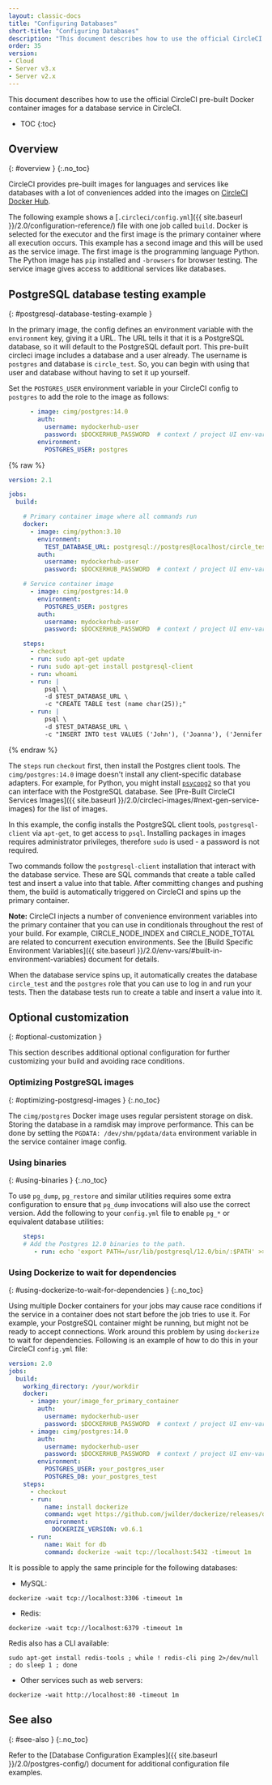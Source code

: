 ```yaml
---
layout: classic-docs
title: "Configuring Databases"
short-title: "Configuring Databases"
description: "This document describes how to use the official CircleCI pre-built Docker container images for a database service in CircleCI."
order: 35
version:
- Cloud
- Server v3.x
- Server v2.x
---
```


This document describes how to use the official CircleCI pre-built Docker container images for a database service in CircleCI.

* TOC
{:toc}

## Overview
{: #overview }
{:.no_toc}

CircleCI provides pre-built images for languages and services like databases with a lot of conveniences added into the images on [CircleCI Docker Hub](https://hub.docker.com/search?q=circleci&type=image).

The following example shows a [`.circleci/config.yml`]({{ site.baseurl }}/2.0/configuration-reference/) file with one job called `build`. Docker is selected for the executor and the first image is the primary container where all execution occurs. This example has a second image and this will be used as the service image. The first image is the programming language Python. The Python image has `pip` installed and `-browsers` for browser testing. The service image gives access to additional services like databases.

## PostgreSQL database testing example
{: #postgresql-database-testing-example }

In the primary image, the config defines an environment variable with the `environment` key, giving it a URL. The URL tells it that it is a PostgreSQL database, so it will default to the PostgreSQL default port. This pre-built circleci image includes a database and a user already. The username is `postgres` and database is `circle_test`. So, you can begin with using that user and database without having to set it up yourself.

Set the `POSTGRES_USER` environment variable in your CircleCI config to `postgres` to add the role to the image as follows:

```yml
      - image: cimg/postgres:14.0
        auth:
          username: mydockerhub-user
          password: $DOCKERHUB_PASSWORD  # context / project UI env-var reference
        environment:
          POSTGRES_USER: postgres
```

{% raw %}

```yml
version: 2.1

jobs:
  build:

    # Primary container image where all commands run
    docker:
      - image: cimg/python:3.10
        environment:
          TEST_DATABASE_URL: postgresql://postgres@localhost/circle_test
        auth:
          username: mydockerhub-user
          password: $DOCKERHUB_PASSWORD  # context / project UI env-var reference

    # Service container image
      - image: cimg/postgres:14.0
        environment:
          POSTGRES_USER: postgres
        auth:
          username: mydockerhub-user
          password: $DOCKERHUB_PASSWORD  # context / project UI env-var reference

    steps:
      - checkout
      - run: sudo apt-get update
      - run: sudo apt-get install postgresql-client
      - run: whoami
      - run: |
          psql \
          -d $TEST_DATABASE_URL \
          -c "CREATE TABLE test (name char(25));"
      - run: |
          psql \
          -d $TEST_DATABASE_URL \
          -c "INSERT INTO test VALUES ('John'), ('Joanna'), ('Jennifer');"
```

{% endraw %}

The `steps` run `checkout` first, then install the Postgres client tools. The `cimg/postgres:14.0` image doesn't install any client-specific database adapters. For example, for Python, you might install [`psycopg2`](https://www.psycopg.org/) so that you can interface with the PostgreSQL database. See [Pre-Built CircleCI Services Images]({{ site.baseurl }}/2.0/circleci-images/#next-gen-service-images) for the list of images.

In this example, the config installs the PostgreSQL client tools, `postgresql-client` via `apt-get`, to get access to `psql`. Installing packages in images requires administrator privileges, therefore `sudo` is used - a password is not required.

Two commands follow the `postgresql-client` installation that interact with the database service. These are SQL commands that create a table called test and insert a value into that table. After committing changes and pushing them, the build is automatically triggered on CircleCI and spins up the primary container.

**Note:** CircleCI injects a number of convenience environment variables into the primary container that you can use in conditionals throughout the rest of your build. For example, CIRCLE_NODE_INDEX and CIRCLE_NODE_TOTAL are related to concurrent execution environments. See the [Build Specific Environment Variables]({{ site.baseurl }}/2.0/env-vars/#built-in-environment-variables) document for details.

When the database service spins up, it automatically creates the database `circle_test` and the `postgres` role that you can use to log in and run your tests. Then the database tests run to create a table and insert a value into it.

## Optional customization
{: #optional-customization }

This section describes additional optional configuration for further customizing your build and avoiding race conditions.

### Optimizing PostgreSQL images
{: #optimizing-postgresql-images }
{:.no_toc}

The `cimg/postgres` Docker image uses regular persistent storage on disk. Storing the database in a ramdisk may improve performance. This can be done by setting the `PGDATA: /dev/shm/pgdata/data` environment variable in the service container image config.

### Using binaries
{: #using-binaries }
{:.no_toc}

To use `pg_dump`, `pg_restore` and similar utilities requires some extra configuration to ensure that `pg_dump` invocations will also use the correct version. Add the following to your `config.yml` file to enable `pg_*` or equivalent database utilities:

```yml
    steps:
    # Add the Postgres 12.0 binaries to the path.
       - run: echo 'export PATH=/usr/lib/postgresql/12.0/bin/:$PATH' >> $BASH_ENV
```

### Using Dockerize to wait for dependencies
{: #using-dockerize-to-wait-for-dependencies }
{:.no_toc}

Using multiple Docker containers for your jobs may cause race conditions if the service in a container does not start  before the job tries to use it. For example, your PostgreSQL container might be running, but might not be ready to accept connections. Work around this problem by using `dockerize` to wait for dependencies.
Following is an example of how to do this in your CircleCI `config.yml` file:

```yml
version: 2.0
jobs:
  build:
    working_directory: /your/workdir
    docker:
      - image: your/image_for_primary_container
        auth:
          username: mydockerhub-user
          password: $DOCKERHUB_PASSWORD  # context / project UI env-var reference
      - image: cimg/postgres:14.0
        auth:
          username: mydockerhub-user
          password: $DOCKERHUB_PASSWORD  # context / project UI env-var reference
        environment:
          POSTGRES_USER: your_postgres_user
          POSTGRES_DB: your_postgres_test
    steps:
      - checkout
      - run:
          name: install dockerize
          command: wget https://github.com/jwilder/dockerize/releases/download/$DOCKERIZE_VERSION/dockerize-linux-amd64-$DOCKERIZE_VERSION.tar.gz && sudo tar -C /usr/local/bin -xzvf dockerize-linux-amd64-$DOCKERIZE_VERSION.tar.gz && rm dockerize-linux-amd64-$DOCKERIZE_VERSION.tar.gz
          environment:
            DOCKERIZE_VERSION: v0.6.1
      - run:
          name: Wait for db
          command: dockerize -wait tcp://localhost:5432 -timeout 1m
```

It is possible to apply the same principle for the following databases:

- MySQL:

`dockerize -wait tcp://localhost:3306 -timeout 1m`

- Redis:

`dockerize -wait tcp://localhost:6379 -timeout 1m`

Redis also has a CLI available:

`sudo apt-get install redis-tools ; while ! redis-cli ping 2>/dev/null ; do sleep 1 ; done`

- Other services such as web servers:

`dockerize -wait http://localhost:80 -timeout 1m`

## See also
{: #see-also }
{:.no_toc}

Refer to the [Database Configuration Examples]({{ site.baseurl }}/2.0/postgres-config/) document for additional configuration file examples.

